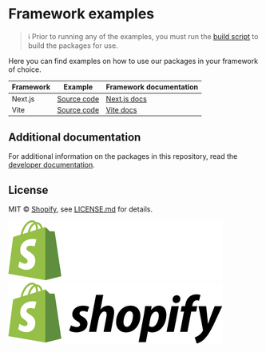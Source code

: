 # Framework examples

> ℹ️ Prior to running any of the examples, you must run the [build script](../README.md#run-a-command) to build the packages for use.

Here you can find examples on how to use our packages in your framework of choice.

| Framework | Example | Framework documentation |
| - | - | - |
| Next.js | [Source code](./nextjs/) | [Next.js docs](https://nextjs.org/docs) |
| Vite | [Source code](./vite/) | [Vite docs](https://vitejs.dev/guide/) |


## Additional documentation

For additional information on the packages in this repository, read the [developer documentation](https://shopify.dev/docs/api/blockchain).

## License

MIT &copy; [Shopify](https://shopify.com/), see [LICENSE.md](../LICENSE.md) for details.

[![Shopify Logo Light](../images/shopify-light.svg#gh-dark-mode-only)![Shopify Logo Dark](../images/shopify-dark.svg#gh-light-mode-only)]((https://www.shopify.com/))
